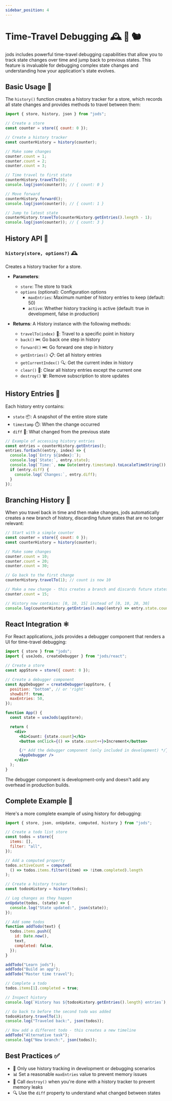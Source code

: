 ```yaml
---
sidebar_position: 4
---
```


# Time-Travel Debugging 🕰️ 🔄 🐿️

jods includes powerful time-travel debugging capabilities that allow you to track state changes over time and jump back to previous states. This feature is invaluable for debugging complex state changes and understanding how your application's state evolves.

## Basic Usage 🚀

The `history()` function creates a history tracker for a store, which records all state changes and provides methods to travel between them:

```js
import { store, history, json } from "jods";

// Create a store
const counter = store({ count: 0 });

// Create a history tracker
const counterHistory = history(counter);

// Make some changes
counter.count = 1;
counter.count = 2;
counter.count = 3;

// Time travel to first state
counterHistory.travelTo(0);
console.log(json(counter)); // { count: 0 }

// Move forward
counterHistory.forward();
console.log(json(counter)); // { count: 1 }

// Jump to latest state
counterHistory.travelTo(counterHistory.getEntries().length - 1);
console.log(json(counter)); // { count: 3 }
```

## History API 📖

### `history(store, options?)` 🕰️

Creates a history tracker for a store.

- **Parameters**:

  - `store`: The store to track
  - `options` (optional): Configuration options
    - `maxEntries`: Maximum number of history entries to keep (default: 50)
    - `active`: Whether history tracking is active (default: true in development, false in production)

- **Returns**: A History instance with the following methods:
  - `travelTo(index)` 🚗: Travel to a specific point in history
  - `back()` ⏮️: Go back one step in history
  - `forward()` ⏭️: Go forward one step in history
  - `getEntries()` 📋: Get all history entries
  - `getCurrentIndex()` 🔍: Get the current index in history
  - `clear()` 🧹: Clear all history entries except the current one
  - `destroy()` 🗑️: Remove subscription to store updates

## History Entries 📝

Each history entry contains:

- `state` 📦: A snapshot of the entire store state
- `timestamp` ⏱️: When the change occurred
- `diff` 🔄: What changed from the previous state

```js
// Example of accessing history entries
const entries = counterHistory.getEntries();
entries.forEach((entry, index) => {
  console.log(`Entry ${index}:`);
  console.log(`State:`, entry.state);
  console.log(`Time:`, new Date(entry.timestamp).toLocaleTimeString());
  if (entry.diff) {
    console.log(`Changes:`, entry.diff);
  }
});
```

## Branching History 🌲

When you travel back in time and then make changes, jods automatically creates a new branch of history, discarding future states that are no longer relevant:

```js
// Start with a simple counter
const counter = store({ count: 0 });
const counterHistory = history(counter);

// Make some changes
counter.count = 10;
counter.count = 20;
counter.count = 30;

// Go back to the first change
counterHistory.travelTo(1); // count is now 10

// Make a new change - this creates a branch and discards future states
counter.count = 15;

// History now contains: [0, 10, 15] instead of [0, 10, 20, 30]
console.log(counterHistory.getEntries().map((entry) => entry.state.count));
```

## React Integration ⚛️

For React applications, jods provides a debugger component that renders a UI for time-travel debugging:

```jsx
import { store } from "jods";
import { useJods, createDebugger } from "jods/react";

// Create a store
const appStore = store({ count: 0 });

// Create a debugger component
const AppDebugger = createDebugger(appStore, {
  position: "bottom", // or 'right'
  showDiff: true,
  maxEntries: 50,
});

function App() {
  const state = useJods(appStore);

  return (
    <div>
      <h1>Count: {state.count}</h1>
      <button onClick={() => state.count++}>Increment</button>

      {/* Add the debugger component (only included in development) */}
      <AppDebugger />
    </div>
  );
}
```

The debugger component is development-only and doesn't add any overhead in production builds.

## Complete Example 🦆

Here's a more complete example of using history for debugging:

```js
import { store, json, onUpdate, computed, history } from "jods";

// Create a todo list store
const todos = store({
  items: [],
  filter: "all",
});

// Add a computed property
todos.activeCount = computed(
  () => todos.items.filter((item) => !item.completed).length
);

// Create a history tracker
const todosHistory = history(todos);

// Log changes as they happen
onUpdate(todos, (state) => {
  console.log("State updated:", json(state));
});

// Add some todos
function addTodo(text) {
  todos.items.push({
    id: Date.now(),
    text,
    completed: false,
  });
}

addTodo("Learn jods");
addTodo("Build an app");
addTodo("Master time travel");

// Complete a todo
todos.items[1].completed = true;

// Inspect history
console.log(`History has ${todosHistory.getEntries().length} entries`);

// Go back to before the second todo was added
todosHistory.travelTo(1);
console.log("Traveled back:", json(todos));

// Now add a different todo - this creates a new timeline
addTodo("Alternative task");
console.log("New branch:", json(todos));
```

## Best Practices ✅

- 🔬 Only use history tracking in development or debugging scenarios
- 📊 Set a reasonable `maxEntries` value to prevent memory issues
- 🧹 Call `destroy()` when you're done with a history tracker to prevent memory leaks
- 🔍 Use the `diff` property to understand what changed between states
